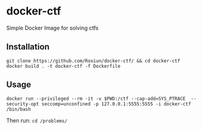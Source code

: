# docker-ctf
Simple Docker Image for solving ctfs

## Installation
`git clone https://github.com/Roxiun/docker-ctf/ && cd docker-ctf`
`docker build . -t docker-ctf -f Dockerfile`


## Usage
`docker run --privileged --rm -it -v $PWD:/ctf --cap-add=SYS_PTRACE  --security-opt seccomp=unconfined -p 127.0.0.1:5555:5555 -i docker-ctf /bin/bash`

Then run:
`cd /problems/`
